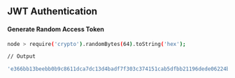 ## JWT Authentication


#### Generate Random Access Token

```bash
node > require('crypto').randomBytes(64).toString('hex');

// Output

'e366bb13beebb0b9c8611dca7dc13d4badf7f303c374151cab5dfbb21196dede06224b3a210fdbd6f9392ac906b0f0662ff3480ea62c6374078928af177db161'
```
